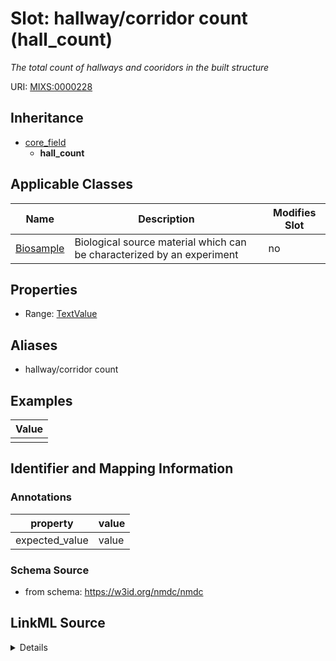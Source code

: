 # Slot: hallway/corridor count (hall_count)


_The total count of hallways and cooridors in the built structure_



URI: [MIXS:0000228](https://w3id.org/mixs/0000228)




## Inheritance

* [core_field](core_field.md)
    * **hall_count**





## Applicable Classes

| Name | Description | Modifies Slot |
| --- | --- | --- |
[Biosample](Biosample.md) | Biological source material which can be characterized by an experiment |  no  |







## Properties

* Range: [TextValue](TextValue.md)



## Aliases


* hallway/corridor count




## Examples

| Value |
| --- |
|  |

## Identifier and Mapping Information





### Annotations

| property | value |
| --- | --- |
| expected_value | value || occurrence | 1 |



### Schema Source


* from schema: https://w3id.org/nmdc/nmdc




## LinkML Source

<details>
```yaml
name: hall_count
annotations:
  expected_value:
    tag: expected_value
    value: value
  occurrence:
    tag: occurrence
    value: '1'
description: The total count of hallways and cooridors in the built structure
title: hallway/corridor count
examples:
- value: ''
from_schema: https://w3id.org/nmdc/nmdc
aliases:
- hallway/corridor count
rank: 1000
is_a: core field
slot_uri: MIXS:0000228
multivalued: false
alias: hall_count
domain_of:
- Biosample
range: TextValue

```
</details>